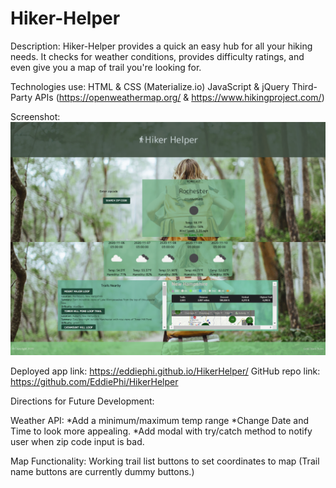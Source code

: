 # Hiker-Helper

Description:
    Hiker-Helper provides a quick an easy hub for all your hiking needs. It checks for weather conditions, provides difficulty ratings, and even give you a map of trail you're looking for.

Technologies use:
    HTML & CSS (Materialize.io)
    JavaScript & jQuery
    Third-Party APIs (https://openweathermap.org/ & https://www.hikingproject.com/)

Screenshot: ![Screenshot of Wesite](./assets/hikerHelper_screenshot.png)

Deployed app link: https://eddiephi.github.io/HikerHelper/
GitHub repo link:  https://github.com/EddiePhi/HikerHelper

Directions for Future Development:

Weather API: 
*Add a minimum/maximum temp range
*Change Date and Time to look more appealing.
*Add modal with try/catch method to notify user when zip code input is bad.

Map Functionality:
Working trail list buttons to set coordinates to map (Trail name buttons are currently dummy buttons.)
